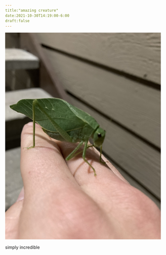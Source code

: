 ```yaml
---
title:"amazing creature"
date:2021-10-30T14:19:00-6:00
draft:false
---
```


![leaf bug](/images/D2289985-4706-488B-AFDD-3322189EBF77.jpeg)

simply incredible 
